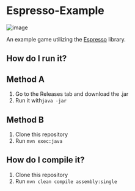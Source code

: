 # Espresso-Example
![image](https://user-images.githubusercontent.com/52388215/200090554-845dfe15-7212-437c-80e2-2d975e9d1e82.png)

An example game utilizing the [Espresso](https://github.com/pastthepixels/Espresso) library.

## How do I run it?
## Method A
1. Go to the Releases tab and download the .jar
2. Run it with`java -jar`
## Method B
1. Clone this repository
2. Run `mvn exec:java`

## How do I compile it?
1. Clone this repository
2. Run `mvn clean compile assembly:single`
